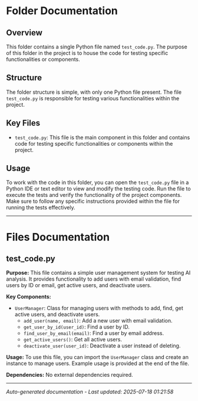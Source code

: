 # Folder Documentation

## Overview
This folder contains a single Python file named `test_code.py`. The purpose of this folder in the project is to house the code for testing specific functionalities or components.

## Structure
The folder structure is simple, with only one Python file present. The file `test_code.py` is responsible for testing various functionalities within the project.

## Key Files
- `test_code.py`: This file is the main component in this folder and contains code for testing specific functionalities or components within the project.

## Usage
To work with the code in this folder, you can open the `test_code.py` file in a Python IDE or text editor to view and modify the testing code. Run the file to execute the tests and verify the functionality of the project components. Make sure to follow any specific instructions provided within the file for running the tests effectively.

---

# Files Documentation

## test_code.py

**Purpose:** This file contains a simple user management system for testing AI analysis. It provides functionality to add users with email validation, find users by ID or email, get active users, and deactivate users.

**Key Components:**
- `UserManager`: Class for managing users with methods to add, find, get active users, and deactivate users.
  - `add_user(name, email)`: Add a new user with email validation.
  - `get_user_by_id(user_id)`: Find a user by ID.
  - `find_user_by_email(email)`: Find a user by email address.
  - `get_active_users()`: Get all active users.
  - `deactivate_user(user_id)`: Deactivate a user instead of deleting.

**Usage:** To use this file, you can import the `UserManager` class and create an instance to manage users. Example usage is provided at the end of the file.

**Dependencies:** No external dependencies required.

---
*Auto-generated documentation - Last updated: 2025-07-18 01:21:58*
